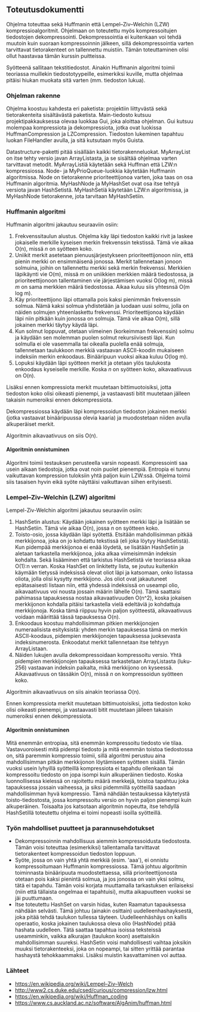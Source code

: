 ## Toteutusdokumentti

Ohjelma toteuttaa sekä Huffmanin että Lempel–Ziv–Welchin (LZW) kompressioalgoritmit. Ohjelmaan on toteutettu myös kompressoitujen tiedostojen dekompressointi. Dekompressointia ei kuitenkaan voi tehdä muutoin kuin suoraan kompressoinnin jälkeen, sillä dekompressointia varten tarvittavat tietorakenteet on tallennettu muistiin. Tämän toteuttaminen olisi ollut haastavaa tämän kurssin puitteissa.

Syötteenä sallitaan tekstitiedostot. Ainakin Huffmanin algoritmi toimii teoriassa muillekin tiedostotyypeille, esimerkiksi kuville, mutta ohjelmaa pitäisi hiukan muokata sitä varten (mm. tiedoston lukua).

### Ohjelman rakenne
Ohjelma koostuu kahdesta eri paketista: projektiin liittyvästä sekä tietorakenteita sisältävästä paketista. Main-tiedosto kutsuu projektipakkauksessa olevaa luokkaa Gui, joka aloittaa ohjelman. Gui kutsuu molempaa kompressiota ja dekompressiota, jotka ovat luokissa HuffmanCompression ja LZCompression. Tiedoston lukeminen tapahtuu luokan FileHandler avulla, ja sitä kutsutaan myös Guista.

Datastructure-paketti pitää sisällään kaikki tietorakenneluokat. MyArrayList on itse tehty versio javan ArrayListasta, ja se sisältää ohjelmaa varten tarvittavat metodit. MyArrayListiä käytetään sekä Huffman että LZW:n kompressiossa. Node- ja MyPrioQueue-luokkia käytetään Huffmanin algoritmissa. Node on tietorakenne prioriteettijonoa varten, joka taas on osa Huffmanin algoritmia. MyHashNode ja MyHashSet ovat osa itse tehtyä versiota javan HashSetistä. MyHashSetiä käytetään LZW:n algoritmissa, ja MyHashNode tietorakenne, jota tarvitaan MyHashSetiin.

### Huffmanin algoritmi

Huffmanin algoritmi jakautuu seuraaviin osiin:
1. Frekvenssitaulun alustus. Ohjelma käy läpi tiedoston kaikki rivit ja laskee jokaiselle merkille kyseisen merkin frekvenssin tekstissä. Tämä vie aikaa O(n), missä _n_ on syötteen koko.
2. Uniikit merkit asetetaan pienuusjärjestykseen prioriteettijonoon niin, että pienin merkki on ensimmäisenä jonossa. Merkit tallennetaan jonoon solmuina, joihin on tallennettu merkki sekä merkin frekvenssi. Merkkien läpikäynti vie O(m), missä _m_ on uniikkien merkkien määrä tiedostossa, ja prioriteettijonoon tallentaminen vie järjestämisen vuoksi O(log m), missä _m_ on sama merkkien määrä tiedostossa. Aikaa kuluu siis yhtesnsä O(m log m).
3. Käy prioriteettijono läpi ottamalla pois kaksi pienimmän frekvenssin solmua. Nämä kaksi solmua yhdistetään ja luodaan uusi solmu, jolla on näiden solmujen yhteenlaskettu frekvenssi. Prioriteettijonoa käydään läpi niin pitkään kuin jonossa on solmuja. Tämä vie aikaa O(m), sillä jokainen merkki täytyy käydä läpi.
4. Kun solmut loppuvat, otetaan viimeinen (korkeimman frekvenssin) solmu ja käydään sen molemman puolen solmut rekursiivisesti läpi. Kun solmulla ei ole vasemmalla tai oikealla puolella enää solmuja, tallennetaan taulukkoon merkkiä vastaavan ASCII-koodin mukaiseen indeksiin merkin enkoodaus. Binääripuun vuoksi aikaa kuluu O(log m).
5. Lopuksi käydään läpi syötteen merkit ja otetaan ylös taulukosta enkoodaus kyseiselle merkille. Koska _n_ on syötteen koko, aikavaativuus on O(n).

Lisäksi ennen kompressiota merkit muutetaan bittimuotoisiksi, jotta tiedoston koko olisi oikeasti pienempi, ja vastaavasti bitit muutetaan jälleen takaisin numeroiksi ennen dekompressiota.

Dekompressiossa käydään läpi kompressoidun tiedoston jokainen merkki (jotka vastaavat binääripuussa olevia kaaria) ja muodostetaan niiden avulla alkuperäiset merkit.

Algoritmin aikavaativuus on siis O(n).

#### Algoritmin onnistuminen

Algoritmi toimii testauksen perusteella varsin nopeasti. Kompressointi saa usein aikaan tiedostoja, jotka ovat noin puolet pienempiä. Entropia ei tunnu vaikuttavan kompression tuloksiin yhtä paljon kuin LZW:ssä. Ohjelma toimii siis tasaisen hyvin eikä syöte näyttäisi vaikuttavan siihen erityisesti.


### Lempel–Ziv–Welchin (LZW) algoritmi
Lempel-Ziv-Welchin algoritmi jakautuu seuraaviin osiin:
1. HashSetin alustus: Käydään jokainen syötteen merkki läpi ja lisätään se HashSetiin. Tämä vie aikaa O(n), jossa _n_ on syötteen koko.
2. Toisto-osio, jossa käydään läpi syötettä. Etsitään mahdollisimman pitkää merkkijonoa, joka on jo kohdattu tekstissä (eli joka löytyy HashSetistä). Kun pidempää merkkijonoa ei enää löydetä, se lisätään HashSetiin ja aletaan tarkastella merkkijonoa, joka alkaa viimeisimmän indeksin kohdalta. Sekä lisääminen että tarkistus HashSetistä vie teoriassa aikaa O(1):n verran. Koska HashSet on linkitetty lista, se joutuu kuitenkin käymään tietyssä indeksissä olevat oliot läpi ja katsomaan, onko listassa oliota, jolla olisi kysytty merkkijono. Jos oliot ovat jakautuneet epätasaisesti listaan niin, että yhdessä indeksissä on useampi olio, aikavaativuus voi nousta jossain määrin lähelle O(n). Tämä saattaisi pahimassa tapauksessa nostaa aikavaativuuden O(n^2), koska jokaisen merkkijonon kohdalla pitäisi tarkastella vielä edeltäviä jo kohdattuja merkkijonoja. Koska tämä riippuu hyvin paljon syötteestä, aikavaativuus voidaan määrittää tässä tapauksessa O(n).
3. Enkoodaus koostuu mahdollisimman pitkien merkkijonojen numeraalisista esityksistä: yhden merkin tapauksessa tämä on merkin ASCII-koodaus, pidempien merkkijonojen tapauksessa juoksevasta indeksinumerosta. Enkoodatut merkit tallennetaan itse tehtyyn ArrayListaan.
4. Näiden lukujen avulla dekompressoidaan kompressoitu versio. Yhtä pidempien merkkijonojen tapauksessa tarkastetaan ArrayListasta (luku-256) vastaavan indeksin paikalta, mikä merkkijono on kyseessä. Aikavaativuus on tässäkin O(n), missä _n_ on kompressoidun syötteen koko.

Algoritmin aikavaativuus on siis ainakin teoriassa O(n).

Ennen kompressiota merkit muutetaan bittimuotoisiksi, jotta tiedoston koko olisi oikeasti pienempi, ja vastaavasti bitit muutetaan jälleen takaisin numeroiksi ennen dekompressiota.


#### Algoritmin onnistuminen
Mitä enemmän entropiaa, sitä enemmän kompressoitu tiedosto vie tilaa. Vastavuoroisesti mitä pidempi tiedosto ja mitä enemmän toistoa tiedostossa on, sitä paremmin kompressio toimii, sillä algoritmi perustuu aina mahdollisimman pitkän merkkijonon löytämiseen syötteen sisällä. Tämän vuoksi usein lyhyillä syötteillä kompressiota ei tapahdu ollenkaan tai kompressoitu tiedosto on jopa isompi kuin alkuperäinen tiedosto. Koska luonnollisessa kielessä on rajoitettu määrä merkkejä, toistoa tapahtuu joka tapauksessa jossain vaiheessa, ja siksi pidemmillä syötteillä saadaan mahdollisimman hyvä kompressio. Tämä nähdään testauksessa käytetystä toisto-tiedostosta, jossa kompressoitu versio on hyvin paljon pienempi kuin alkuperäinen. Toisaalta jos katsotaan algoritmin nopeutta, itse tehdyllä HashSetillä toteutettu ohjelma ei toimi nopeasti isoilla syötteillä.


### Työn mahdolliset puutteet ja parannusehdotukset
- Dekompressoinnin mahdollisuus aiemmin kompressoidusta tiedostosta. Tämän voisi toteuttaa (esimerkiksi) tallentamalla tarvittavat tietorakenteet kompressoidun tiedoston loppuun.
- Syöte, jossa on vain yhtä yhtä merkkiä (esim. 'aaa'), ei onnistu kompressoitumaan Huffmanin kompressiossa. Tämä johtuu algoritmin toiminnasta binääripuuta muodostettaessa, sillä prioriteettijonosta otetaan pois kaksi pienintä solmua, ja jos jonossa on vain yksi solmu, tätä ei tapahdu. Tämän voisi korjata muuttamalla tarkastuksen erilaiseksi (niin että tällaista ongelmaa ei tapahtuisi), mutta aikapuutteen vuoksi se jäi puuttumaan.
- Itse toteutettu HashSet on varsin hidas, kuten Raamatun tapauksessa nähdään selvästi. Tämä johtuu (ainakin osittain) uudelleenhashayksestä, joka pitää tehdä taulukon tullessa täyteen. Uudelleenhäshäys on kallis operaatio, koska jokainen taulukossa oleva olio (HashNode) pitää hashata uudelleen. Tätä saattaa tapahtua isoissa teksteissä useamminkin, vaikka alkurajan (taulukon koon) asettaisikin mahdollisimman suureksi. HashSetin voisi mahdollisesti vaihtaa joksikin muuksi tietorakenteeksi, joka on nopeampi, tai sitten yrittää parantaa hashaystä tehokkaammaksi. Lisäksi muistin kasvattaminen voi auttaa.


### Lähteet
- https://en.wikipedia.org/wiki/Lempel–Ziv–Welch
- http://www2.cs.duke.edu/csed/curious/compression/lzw.html
- https://en.wikipedia.org/wiki/Huffman_coding
- https://www.cs.auckland.ac.nz/software/AlgAnim/huffman.html